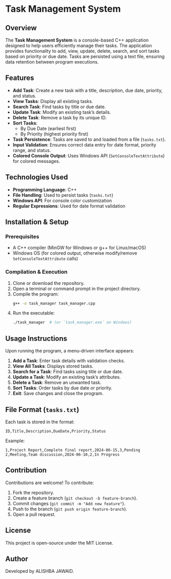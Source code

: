 # Task Management System

## Overview
The **Task Management System** is a console-based C++ application designed to help users efficiently manage their tasks. The application provides functionality to add, view, update, delete, search, and sort tasks based on priority or due date. Tasks are persisted using a text file, ensuring data retention between program executions.

## Features
- **Add Task**: Create a new task with a title, description, due date, priority, and status.
- **View Tasks**: Display all existing tasks.
- **Search Task**: Find tasks by title or due date.
- **Update Task**: Modify an existing task’s details.
- **Delete Task**: Remove a task by its unique ID.
- **Sort Tasks**:
  - By Due Date (earliest first)
  - By Priority (highest priority first)
- **Task Persistence**: Tasks are saved to and loaded from a file (`tasks.txt`).
- **Input Validation**: Ensures correct data entry for date format, priority range, and status.
- **Colored Console Output**: Uses Windows API (`SetConsoleTextAttribute`) for colored messages.

## Technologies Used
- **Programming Language**: C++
- **File Handling**: Used to persist tasks (`tasks.txt`)
- **Windows API**: For console color customization
- **Regular Expressions**: Used for date format validation

## Installation & Setup
### Prerequisites
- A C++ compiler (MinGW for Windows or g++ for Linux/macOS)
- Windows OS (for colored output, otherwise modify/remove `SetConsoleTextAttribute` calls)

### Compilation & Execution
1. Clone or download the repository.
2. Open a terminal or command prompt in the project directory.
3. Compile the program:
   ```sh
   g++ -o task_manager task_manager.cpp
   ```
4. Run the executable:
   ```sh
   ./task_manager  # (or `task_manager.exe` on Windows)
   ```

## Usage Instructions
Upon running the program, a menu-driven interface appears:
1. **Add a Task**: Enter task details with validation checks.
2. **View All Tasks**: Displays stored tasks.
3. **Search for a Task**: Find tasks using title or due date.
4. **Update a Task**: Modify an existing task’s attributes.
5. **Delete a Task**: Remove an unwanted task.
6. **Sort Tasks**: Order tasks by due date or priority.
7. **Exit**: Save changes and close the program.

## File Format (`tasks.txt`)
Each task is stored in the format:
```
ID,Title,Description,DueDate,Priority,Status
```
Example:
```
1,Project Report,Complete final report,2024-06-15,3,Pending
2,Meeting,Team discussion,2024-06-10,2,In Progress
```

## Contribution
Contributions are welcome! To contribute:
1. Fork the repository.
2. Create a feature branch (`git checkout -b feature-branch`).
3. Commit changes (`git commit -m "Add new feature"`).
4. Push to the branch (`git push origin feature-branch`).
5. Open a pull request.

## License
This project is open-source under the MIT License.

## Author
Developed by ALISHBA JAWAID.

